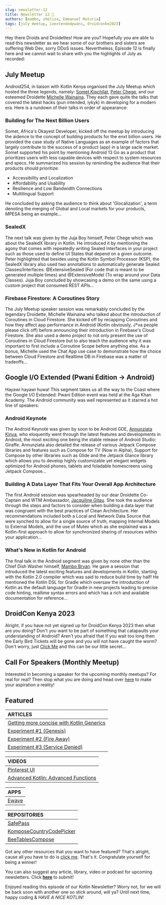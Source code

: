 ```yaml
---
slug: newsletter-12
title: Newsletter 12 🥵
authors: [mambo, sheliza, Emmanuel Muturia]
tags: [july meetup, ioextendedpwani, droidconke2023]
---
```


Hey there Droids and Droidettes! How are you? Hopefully you are able to read this newsletter as we hear some of our brothers and sisters are suffering Web Dev, sorry DDoS issues. Nevertheless, Episode 12 is finally here and we cannot wait to share with you the highlights of July as recorded:

## July Meetup
Android254, in liaison with Kotlin Kenya organised the July Meetup which hosted the three legends, namely: [Somet Kipchilat](https://twitter.com/Sometkip), [Peter Chege](https://twitter.com/peter__me), and our esteemed Droidette [Michelle Wainaina](https://twitter.com/mishwainaina). They each gave quite the talks that covered the latest hacks (pun intended, iykyk) in developing for a modern era. Here is a rundown of their talks in order of appearance:

### Building for The Next Billion Users
Somet, Africa's Okayest Developer, kicked off the meetup by introducing the aidence to the concept of building products for the enxt billion users. He provided the case study of Native Languages as an example of factors that largely contribute to the success of a product (app) in a large sacle market. Somet supported his point by mentioning Android 13 Go as a product that prioritizes users with less capable devices with respect to system resources and specs. He summarized his session by reminding the audience that their products should prioritize:

- Accessibility and Localization
- Affordability and Usability
- Resilience and Low Bandwidth Connections
- Multilingual Support

He concluded by asking the audience to think about 'Glocalization', a term denoting the merging of Global and Local markets for your products, MPESA being an example...

### SealedX
The next talk was given by the Juja Boy himself, Peter Chege which was about the SealedX library in Kotlin. He introduced it by mentioning the agony that comes with repeatedly writing Sealed Interfaces in your project such as those used to define UI States that depend on a given outcome. Peter highlighted that besides using the Kotlin Symbol Processor (KSP), the SealedX library also used two annotations to automatically generate Sealed Classes/Interfaces: @ExtensiveSealed (For code that is meant to be generated multiple times) and @ExtensiveModel (To wrap around your Data Classes). Juja Boy concluded by showcasing a demo on the same using a custom project that consumed REST APIs... 

### Firebase Firestore: A Coroutines Story
The July Meetup speaker session was remarkably concluded by the legendary Droidette, Michelle Wainaina who talked about the introduction of Coroutines in Cloud Firestore. She kicked off by recapping Coroutines and how they affect app performance in Android (Kotlin obviously, J*va people please click off) before announcing their introduction in Firebase's Cloud Firestore. She also used a demo project to not only present the use of Coroutines in Cloud Firestore but to also teach the audience why it was important to first include a Coroutine Scope before anything else. As a bonus, Michelle used the Chat App use case to demonstrate how the choice between Cloud Firestore and Realtime DB in Firebase was a matter of tradeoffs...

## Google I/O Extended (Pwani Edition -> Android)
Hayawi hayawi huwa! This segment takes us all the way to the Coast where the Google I/O Extended: Pwani Edition event was held at the Aga Khan Academy. The Android community was well represented as it starred a hot line of speakers:

### Android Keynote
The Android Keynote was given by soon to be Android GDE, [Annunziata Kinya](https://twitter.com/AnnieKobia), who eloquently went through the latest features and developments in Android, the most exciting one being the stable release of Android Studio: Giraffe. Annunziata also detailed the release of various Jetpack Compose libraries and features such as Compose for TV (Now in Alpha), Support for Compose by other libraries such as Glide and the Jetpack Glance library which allows you to develop highly customizable yet elegant widgets optimized for Android phones, tablets and foladable homescreens using Jetpack Compose...

### Building A Data Layer That Fits Your Overall App Architecture
The first Android session was spearheaded by our dear Droidette Co-Captain and WTM Ambassador, [Jacquiline Gitau](https://twitter.com/Jacqui_Gitau). She took the audience through the steps and factors to consider when building a data layer that was congruent with the best practices of Clean Architecture. Her recommendations included both a Local and Network Data Source that were synched to allow for a single source of truth, mapping Internal Models to External Models, and the use of Mutex which as she explained was a Kotlin-first approach to allow for synchronized sharing of resources within your application...

### What's New in Kotlin for Android
The final talk in the Android segment was given by none other than the Chief Dish Washer himself, [Mambo Bryan](https://twitter.com/mambo_bryan). He gave a session that introduced the latest exciting features and developments in Kotlin, starting with the Kotlin 2.0 compiler which was said to reduce build time by half! He mentioned the Kotlin DSL for Gradle which oversaw the introduction of Kotlin as the default language for Gradle in new projects leading to precise code hinting, realtime syntax errors and which has a rich and available documentation for reference... 

## DroidCon Kenya 2023
Alright, if you have not yet signed up for DroidCon Kenya 2023 then what are you doing? Don't you want to be part of something that catapaults your understanding of Android? Aren't you afraid that if you wait too long then the Early Bird Tickets will be gone and you will not have caught the worm? Don't worry, just [Click Me](https://t.co/P50pBnrI92) and this can be our little secret...

## Call For Speakers (Monthly Meetup)
Interested in becoming a speaker for the upcoming monthly meetups? For real for real? Then stop what you are doing and head over [here](https://forms.gle/nM7PoQE2FHbXTzsx9) to make your aspiration a reality!

## Featured 

|ARTICLES|
|:-------|
|[Getting more concise with Kotlin Generics](https://otsembo.hashnode.dev/getting-more-concise-with-kotlin-generics)|
|[Experiment #1 (Genesis)](https://medium.com/@emmanuelmuturia/experimentone-69d327534f62)|
|[Experiment #2 (Fire Away)](https://medium.com/@emmanuelmuturia/experiment-2-fire-away-cd7986dc9e77)|
|[Experiment #3 (Service Denied)](https://medium.com/@emmanuelmuturia/experiment-3-69d6dba3b95d)|

|VIDEOS|
|:-------|
|[Pinterest UI](https://www.youtube.com/watch?v=u6VrY7TBOL0&t=10s)|
|[Advanced Kotlin: Advanced Functions](https://youtu.be/lEMhgHVE8l8?si=bKIXH2_UPmWFYVJR)|

|APPS|
|:------|
|[Ewave](https://play.google.com/store/apps/details?id=dev.ciox.ewaveapp)|

|REPOSITORIES|
|:------|
|[SafePass](https://github.com/robert-nganga/SafePass)|
|[KomposeCountryCodePicker](https://github.com/JoelKanyi/KomposeCountryCodePicker)| 
|[BeeTablesCompose](https://github.com/Breens-Mbaka/BeeTablesCompose)|

Got any other resources that you want to have featured? That's alright, cause all you have to do is [click me](https://forms.gle/nM7PoQE2FHbXTzsx9). That's it. Congratulate yourself for being a winner!

You can also suggest any article, library, video or podcast for upcoming newsletters. Click **[here](https://forms.gle/Dqr2pUHwMWzTfcSH7)** to submit!

Enjoyed reading this episode of our Kotlin Newsletter? Worry not, for we will be back soon with another one so stick around, will ya? Until next time, happy coding & *HAVE A NICE KOTLIN!*